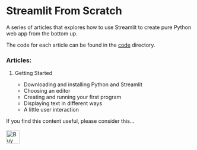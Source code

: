 # Streamlit From Scratch

A series of articles that explores how to use Streamlit to create pure Python web app from the bottom up.

The code for each article can be found in the [code](./code) directory.

### Articles:

1. Getting Started
    
    - Downloading and installing Python and Streamlit
    - Choosing an editor
    - Creating and running your first program
    - Displaying text in different ways
    - A little user interaction
    

If you find this content useful, please consider this... <br/><br/>
<a href='https://ko-fi.com/M4M64THKG' target='_blank'><img height='36' style='border:0px;height:36px;' src='https://cdn.ko-fi.com/cdn/kofi2.png?v=2' border='0' alt='Buy Me a Coffee at ko-fi.com' /></a>
